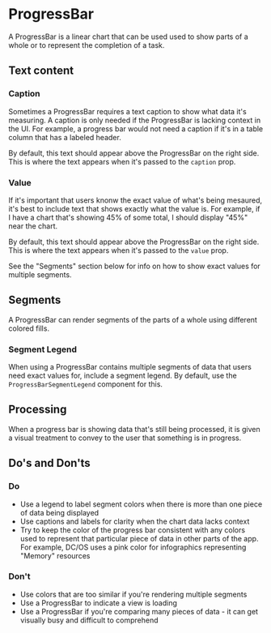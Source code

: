 # ProgressBar

A ProgressBar is a linear chart that can be used used to show parts of a whole or to represent the completion of a task.

## Text content
### Caption
Sometimes a ProgressBar requires a text caption to show what data it's measuring. A caption is only needed if the ProgressBar is lacking context in the UI. For example, a progress bar would not need a caption if it's in a table column that has a labeled header.

By default, this text should appear above the ProgressBar on the right side. This is where the text appears when it's passed to the `caption` prop.

### Value
If it's important that users knonw the exact value of what's being mesaured, it's best to include text that shows exactly what the value is. For example, if I have a chart that's showing 45% of some total, I should display "45%" near the chart.

By default, this text should appear above the ProgressBar on the right side. This is where the text appears when it's passed to the `value` prop.

See the "Segments" section below for info on how to show exact values for multiple segments.

## Segments
A ProgressBar can render segments of the parts of a whole using different colored fills.

### Segment Legend
When using a ProgressBar contains multiple segments of data that users need exact values for, include a segment legend. By default, use the `ProgressBarSegmentLegend` component for this.

## Processing
When a progress bar is showing data that's still being processed, it is given a visual treatment to convey to the user that something is in progress.

## Do's and Don'ts
### Do
- Use a legend to label segment colors when there is more than one piece of data being displayed
- Use captions and labels for clarity when the chart data lacks context
- Try to keep the color of the progress bar consistent with any colors used to represent that particular piece of data in other parts of the app. For example, DC/OS uses a pink color for infographics representing "Memory" resources

### Don't
- Use colors that are too similar if you're rendering multiple segments
- Use a ProgressBar to indicate a view is loading
- Use a ProgressBar if you're comparing many pieces of data - it can get visually busy and difficult to comprehend
